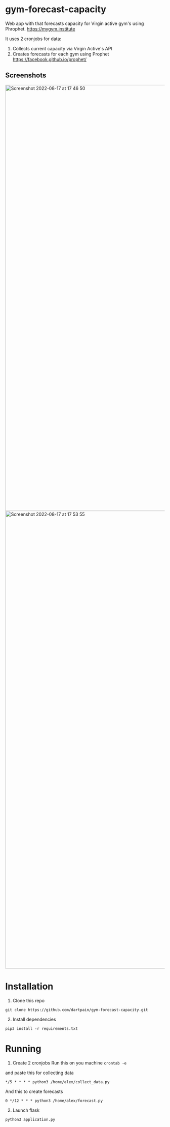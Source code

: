 # gym-forecast-capacity
Web app with that forecasts capacity for Virgin active gym's using Phrophet. https://mygym.institute

It uses 2 cronjobs for data:
1. Collects current capacity via Virgin Active's API
2. Creates forecasts for each gym using Prophet https://facebook.github.io/prophet/

## Screenshots
<img width="1340" alt="Screenshot 2022-08-17 at 17 46 50" src="https://user-images.githubusercontent.com/15183589/185197877-f3bb02e6-46c8-46fa-a6ee-b0de63d5d775.png">
<img width="1440" alt="Screenshot 2022-08-17 at 17 53 55" src="https://user-images.githubusercontent.com/15183589/185198102-de0726b7-441a-4285-bc82-e8aebf717515.png">


# Installation
1. Clone this repo

`git clone https://github.com/dartpain/gym-forecast-capacity.git`

2. Install dependencies

`pip3 install -r requirements.txt`


# Running 
1. Create 2 cronjobs
Run this on you machine
`crontab -e`

and paste this  for collecting data

`*/5 * * * * python3 /home/alex/collect_data.py`

And this to create forecasts

`0 */12 * * * python3 /home/alex/forecast.py`

2. Launch flask

`python3 application.py`
